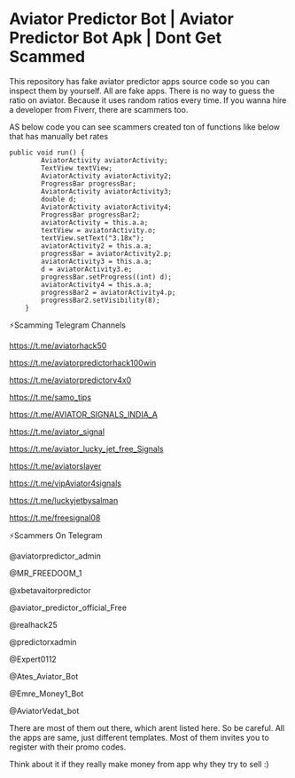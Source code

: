 # Aviator Predictor Bot | Aviator Predictor Bot Apk | Dont Get Scammed
This repository has fake aviator predictor apps source code so you can inspect them by yourself. All are fake apps. There is no way to guess the ratio on aviator. Because it uses random ratios every time. If you wanna hire a developer from Fiverr, there are scammers too.

AS below code you can see scammers created ton of functions like below that has manually bet rates

```
public void run() {
        AviatorActivity aviatorActivity;
        TextView textView;
        AviatorActivity aviatorActivity2;
        ProgressBar progressBar;
        AviatorActivity aviatorActivity3;
        double d;
        AviatorActivity aviatorActivity4;
        ProgressBar progressBar2;
        aviatorActivity = this.a.a;
        textView = aviatorActivity.o;
        textView.setText("3.18x");
        aviatorActivity2 = this.a.a;
        progressBar = aviatorActivity2.p;
        aviatorActivity3 = this.a.a;
        d = aviatorActivity3.e;
        progressBar.setProgress((int) d);
        aviatorActivity4 = this.a.a;
        progressBar2 = aviatorActivity4.p;
        progressBar2.setVisibility(8);
    }
```   

⚡Scamming Telegram Channels

https://t.me/aviatorhack50 

https://t.me/aviatorpredictorhack100win

https://t.me/aviatorpredictorv4x0

https://t.me/samo_tips

https://t.me/AVIATOR_SIGNALS_INDIA_A

https://t.me/aviator_signal

https://t.me/aviator_lucky_jet_free_Signals

https://t.me/aviatorslayer

https://t.me/vipAviator4signals

https://t.me/luckyjetbysalman

https://t.me/freesignal08





⚡Scammers On Telegram

@aviatorpredictor_admin

@MR_FREEDOOM_1

@xbetavaitorpredictor

@aviator_predictor_official_Free

@realhack25

@predictorxadmin

@Expert0112

@Ates_Aviator_Bot

@Emre_Money1_Bot

@AviatorVedat_bot



There are most of them out there, which arent listed here. So be careful. All the apps are same, just different templates. Most of them invites you to register with their promo codes. 

Think about it  if they really make money from app why they try to sell :)
